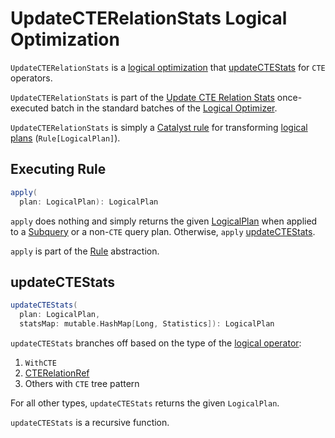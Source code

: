 # UpdateCTERelationStats Logical Optimization

`UpdateCTERelationStats` is a [logical optimization](../catalyst/Optimizer.md#batches) that [updateCTEStats](#updateCTEStats) for `CTE` operators.

`UpdateCTERelationStats` is part of the [Update CTE Relation Stats](../catalyst/Optimizer.md#Update-CTE-Relation-Stats) once-executed batch in the standard batches of the [Logical Optimizer](../catalyst/Optimizer.md).

`UpdateCTERelationStats` is simply a [Catalyst rule](../catalyst/Rule.md) for transforming [logical plans](../logical-operators/LogicalPlan.md) (`Rule[LogicalPlan]`).

## <span id="apply"> Executing Rule

```scala
apply(
  plan: LogicalPlan): LogicalPlan
```

`apply` does nothing and simply returns the given [LogicalPlan](../logical-operators/LogicalPlan.md) when applied to a [Subquery](../logical-operators/Subquery.md) or a non-`CTE` query plan. Otherwise, `apply` [updateCTEStats](#updateCTEStats).

`apply` is part of the [Rule](../catalyst/Rule.md#apply) abstraction.

## <span id="updateCTEStats"> updateCTEStats

```scala
updateCTEStats(
  plan: LogicalPlan,
  statsMap: mutable.HashMap[Long, Statistics]): LogicalPlan
```

`updateCTEStats` branches off based on the type of the [logical operator](../logical-operators/LogicalPlan.md):

1. `WithCTE`
1. [CTERelationRef](../logical-operators/CTERelationRef.md)
1. Others with `CTE` tree pattern

For all other types, `updateCTEStats` returns the given `LogicalPlan`.

`updateCTEStats` is a recursive function.
